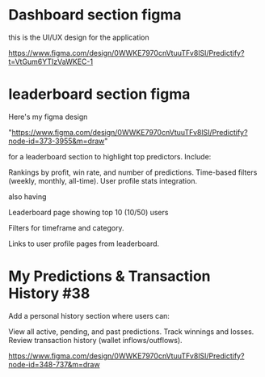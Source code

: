 # Dashboard section figma

this is the UI/UX design for the application

https://www.figma.com/design/0WWKE7970cnVtuuTFv8lSI/Predictify?t=VtGum6YTIzVaWKEC-1


# leaderboard section figma


Here's my figma design

"https://www.figma.com/design/0WWKE7970cnVtuuTFv8lSI/Predictify?node-id=373-3955&m=draw" 
 
for a leaderboard section to highlight top predictors. Include:

Rankings by profit, win rate, and number of predictions.
Time-based filters (weekly, monthly, all-time).
User profile stats integration.

also having 

Leaderboard page showing top 10 (10/50) users

Filters for timeframe and category.

Links to user profile pages from leaderboard.

# My Predictions & Transaction History #38

Add a personal history section where users can:

View all active, pending, and past predictions.
Track winnings and losses.
Review transaction history (wallet inflows/outflows).

https://www.figma.com/design/0WWKE7970cnVtuuTFv8lSI/Predictify?node-id=348-737&m=draw
